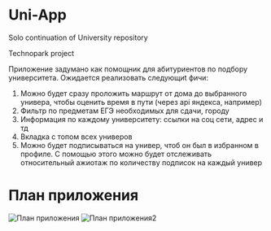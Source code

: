 # Uni-App
Solo continuation of University repository  

Technopark project

Приложение задумано как помощник для абитуриентов по подбору университета.
Ожидается реализовать следующиt фичи:
1. Можно будет сразу проложить маршрут от дома до выбранного универа, чтобы оценить время в пути (через api яндекса, например)
2. Фильтр по предметам ЕГЭ необходимых для сдачи, городу
3. Информация по каждому университету: ссылки на соц сети, адрес и тд
4. Вкладка с топом всех универов
5. Можно будет подписываться на универ, чтоб он был в избранном в профиле. С помощью этого можно будет отслеживать относительный ажиотаж по количеству подписок на каждый универ  









# План приложения
![План приложения](https://user-images.githubusercontent.com/47701346/66225849-2a688100-e6e2-11e9-9f81-a62a153e938f.jpg)
![План приложения2](https://user-images.githubusercontent.com/47701346/66225865-2e949e80-e6e2-11e9-99a4-80835ad5cb72.jpg)



